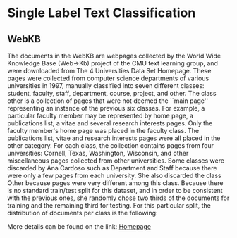 # Single Label Text Classification 


## WebKB

The documents in the WebKB are webpages collected by the World Wide Knowledge Base (Web->Kb) project of the CMU text learning group, and were downloaded from The 4 Universities Data Set Homepage. These pages were collected from computer science departments of various universities in 1997, manually classified into seven different classes: student, faculty, staff, department, course, project, and other. The class other is a collection of pages that were not deemed the ``main page'' representing an instance of the previous six classes. For example, a particular faculty member may be represented by home page, a publications list, a vitae and several research interests pages. Only the faculty member's home page was placed in the faculty class. The publications list, vitae and research interests pages were all placed in the other category. For each class, the collection contains pages from four universities: Cornell, Texas, Washington, Wisconsin, and other miscellaneous pages collected from other universities. Some classes were discarded by Ana Cardoso such as Department and Staff because there were only a few pages from each university. She also discarded the class Other because pages were very different among this class. Because there is no standard train/test split for this dataset, and in order to be consistent with the previous ones, she  randomly chose two thirds of the documents for training and the remaining third for testing. For this particular split, the distribution of documents per class is the following:



More details can be found on the link: [Homepage](https://ana.cachopo.org/datasets-for-single-label-text-categorization)
